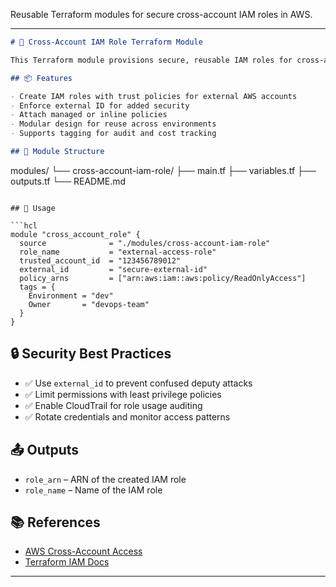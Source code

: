 Reusable Terraform modules for secure cross-account IAM roles in AWS.

---

```markdown
# 🔐 Cross-Account IAM Role Terraform Module

This Terraform module provisions secure, reusable IAM roles for cross-account access in AWS. It supports fine-grained permissions, external ID enforcement, and tagging for compliance visibility.

## 📦 Features

- Create IAM roles with trust policies for external AWS accounts
- Enforce external ID for added security
- Attach managed or inline policies
- Modular design for reuse across environments
- Supports tagging for audit and cost tracking

## 📁 Module Structure

```
modules/
└── cross-account-iam-role/
    ├── main.tf
    ├── variables.tf
    ├── outputs.tf
    └── README.md
```

## 🚀 Usage

```hcl
module "cross_account_role" {
  source              = "./modules/cross-account-iam-role"
  role_name           = "external-access-role"
  trusted_account_id  = "123456789012"
  external_id         = "secure-external-id"
  policy_arns         = ["arn:aws:iam::aws:policy/ReadOnlyAccess"]
  tags = {
    Environment = "dev"
    Owner       = "devops-team"
  }
}
```

## 🔒 Security Best Practices

- ✅ Use `external_id` to prevent confused deputy attacks
- ✅ Limit permissions with least privilege policies
- ✅ Enable CloudTrail for role usage auditing
- ✅ Rotate credentials and monitor access patterns

## 📤 Outputs

- `role_arn` – ARN of the created IAM role
- `role_name` – Name of the IAM role

## 📚 References

- [AWS Cross-Account Access](https://docs.aws.amazon.com/IAM/latest/UserGuide/id_roles_create_for-user.html)
- [Terraform IAM Docs](https://registry.terraform.io/providers/hashicorp/aws/latest/docs/resources/iam_role)

---
